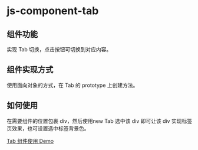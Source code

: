 # js-component-tab
## 组件功能
实现 Tab 切换，点击按钮可切换到对应内容。

## 组件实现方式
使用面向对象的方式，在 Tab 的 prototype 上创建方法。

## 如何使用
在需要组件的位置包裹 div，然后使用new Tab 选中该 div 即可让该 div 实现标签页效果，也可设置选中标签背景色。

[Tab 组件使用 Demo](https://aman-tang.github.io/js-component-tab/sample.html)
